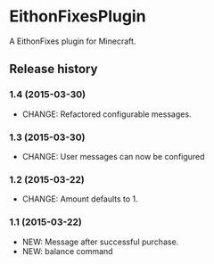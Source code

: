 # EithonFixesPlugin

A EithonFixes plugin for Minecraft.

## Release history

### 1.4 (2015-03-30)

* CHANGE: Refactored configurable messages.

### 1.3 (2015-03-30)

* CHANGE: User messages can now be configured

### 1.2 (2015-03-22)

* CHANGE: Amount defaults to 1.

### 1.1 (2015-03-22)

* NEW: Message after successful purchase.
* NEW: balance command

